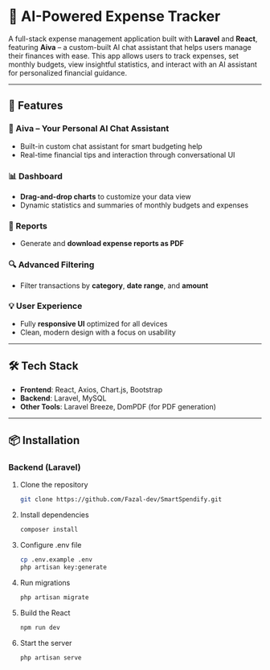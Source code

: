 # 💸 AI-Powered Expense Tracker

A full-stack expense management application built with **Laravel** and **React**, featuring **Aiva** – a custom-built AI chat assistant that helps users manage their finances with ease. This app allows users to track expenses, set monthly budgets, view insightful statistics, and interact with an AI assistant for personalized financial guidance.

---

## 🚀 Features

### 🤖 Aiva – Your Personal AI Chat Assistant

-   Built-in custom chat assistant for smart budgeting help
-   Real-time financial tips and interaction through conversational UI

### 📊 Dashboard

-   **Drag-and-drop charts** to customize your data view
-   Dynamic statistics and summaries of monthly budgets and expenses

### 📄 Reports

-   Generate and **download expense reports as PDF**

### 🔍 Advanced Filtering

-   Filter transactions by **category**, **date range**, and **amount**

### 💡 User Experience

-   Fully **responsive UI** optimized for all devices
-   Clean, modern design with a focus on usability

---

## 🛠️ Tech Stack

-   **Frontend**: React, Axios, Chart.js, Bootstrap
-   **Backend**: Laravel, MySQL
-   **Other Tools**: Laravel Breeze, DomPDF (for PDF generation)

---

## 📦 Installation

### Backend (Laravel)

1. Clone the repository
    ```bash
    git clone https://github.com/Fazal-dev/SmartSpendify.git
    ```
2. Install dependencies

    ```bash
    composer install
    ```

3. Configure .env file

    ```bash
    cp .env.example .env
    php artisan key:generate
    ```

4. Run migrations

    ```bash
    php artisan migrate
    ```

5. Build the React

    ```bash
    npm run dev
    ```

6. Start the server
    ```bash
    php artisan serve
    ```
